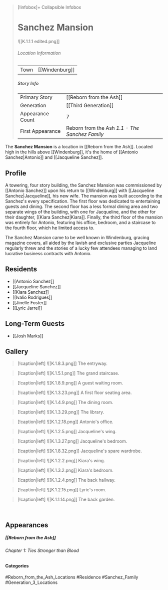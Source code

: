 > [!infobox]+ Collapsible Infobox
> # Sanchez Mansion
> ![[K.1.1.1 edited.png]] 
> ###### Location Information
> |  |  | 
> | ---- | ---- | 
> | Town | [[Windenburg]] | 
> 
> ##### Story Info
> |  |  | 
> | ---- | ---- | 
> | Primary Story | [[Reborn from the Ash]] | 
> | Generation | [[Third Generation]]|
> | Appearance Count | 7 | 
> | First Appearance | Reborn from the Ash *1.1 - The Sanchez Family*

The **Sanchez Mansion** is a location in [[Reborn from the Ash]]. Located high in the hills above [[Windenburg]], it's the home of [[Antonio Sanchez|Antonio]] and [[Jacqueline Sanchez]].

## Profile
A towering, four story building, the Sanchez Mansion was commissioned by [[Antonio Sanchez]] upon his return to [[Windenburg]] with [[Jacqueline Sanchez|Jacqueline]], his new wife. The mansion was built according to the Sanchez's every specification. The first floor was dedicated to entertaining guests and dining. The second floor has a less formal dining area and two separate wings of the building, with one for Jacqueline, and the other for their daughter, [[Kiara Sanchez|Kiara]]. Finally, the third floor of the mansion was entirely for Antonio, featuring his office, bedroom, and a staircase to the fourth floor, which he limited access to.

The Sanchez Mansion came to be well known in Windenburg, gracing magazine covers, all aided by the lavish and exclusive parties Jacqueline regularly threw and the stories of a lucky few attendees managing to land lucrative business contracts with Antonio.

## Residents
- [[Antonio Sanchez]]
- [[Jacqueline Sanchez]]
- [[Kiara Sanchez]]
- [[Ivalio Rodrigues]]
- [[Jinelle Foster]]
- [[Lyric Jarrel]]

## Long-Term Guests
- [[Josh Marks]]

## Gallery

> [!caption|left]
> ![[K.1.8.3.png]] 
> The entryway.

> [!caption|left]
> ![[K.1.5.1.png]] 
> The grand staircase.

> [!caption|left]
> ![[K.1.8.9.png]] 
> A guest waiting room.

> [!caption|left]
> ![[K.1.3.23.png]] 
> A first floor seating area.

> [!caption|left]
> ![[K.1.4.9.png]] 
> The dining room.

> [!caption|left]
> ![[K.1.3.29.png]] 
> The library.

> [!caption|left]
> ![[K.1.2.18.png]] 
> Antonio's office.

> [!caption|left]
> ![[K.1.2.5.png]] 
> Jacqueline's wing.

> [!caption|left]
> ![[K.1.3.27.png]] 
> Jacqueline's bedroom.

> [!caption|left]
> ![[K.1.8.32.png]] 
> Jacqueline's spare wardrobe.

> [!caption|left]
> ![[K.1.2.2.png]] 
> Kiara's wing.

> [!caption|left]
> ![[K.1.3.2.png]] 
> Kiara's bedroom.

> [!caption|left]
> ![[K.1.2.4.png]] 
> The back hallway.

> [!caption|left]
> ![[K.1.2.15.png]] 
> Lyric's room.

> [!caption|left]
> ![[K.1.1.14.png]] 
> The back garden.

<br style="clear:both; margin: 0; padding: 0" />

## Appearances
##### [[Reborn from the Ash]]
###### Chapter 1: Ties Stronger than Blood

#### Categories
#Reborn_from_the_Ash_Locations #Residence #Sanchez_Family #Generation_3_Locations
